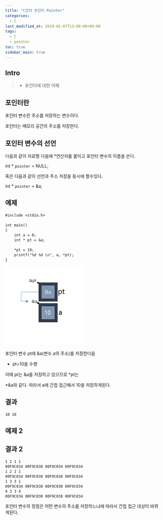 ```yaml
---
title: "C언어 포인터 Pointer"
categories: 
  - C
last_modified_at: 2019-02-07T13:00:00+09:00
tags: 
  - C
  - pointer
toc: true
sidebar_main: true
---
```


## Intro

> - 포인터에 대한 이해


## 포인터란

포인터 변수란 주소를 저장하는 변수이다.

포인터는 메모리 공간의 주소를 저장한다.



## 포인터 변수의 선언

다음과 같이 자료형 다음에 *연산자를 붙이고 포인터 변수의 이름을 쓴다.

int * `pointer` = NULL;


혹은 다음과 같이 선언과 주소 저장을 동시에 할수있다.

int * `pointer` = &a;


## 예제

```
#include <stdio.h>

int main()
{
	int a = 0;
	int * pt = &a;

	*pt = 10;
	printf("%d %d \n", a, *pt);
}
```

![1](https://github.com/lesslate/lesslate.github.io/blob/master/assets/img/C/pointer.png?raw=true)


포인터 변수 pt에 &a(변수 a의 주소)를 저장한다음

* pt=10을 수행

이때 pt는 &a를 저장하고 있으므로 *pt는

*&a와 같다. 따라서 a에 간접 접근해서 10을 저장하게된다.


## 결과

```
10 10
```

## 예제 2

<script src="https://gist.github.com/lesslate/4955e219fc97d09df25cac1ba062bd98.js"></script>



## 결과 2

```
1 2 1 1
00F9C034 00F9C038 00F9C034 00F9C034
1 2 2 1
00F9C034 00F9C038 00F9C038 00F9C034
1 3 3 1
00F9C034 00F9C038 00F9C038 00F9C034
4 3 3 4
00F9C034 00F9C038 00F9C038 00F9C034
```


포인터 변수의 장점은 어떤 변수의 주소를 저장하느냐에 따라서 간접 접근 대상이 바뀌게된다.
